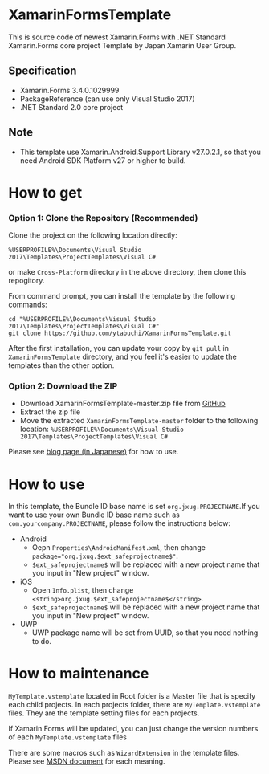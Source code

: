 # XamarinFormsTemplate

This is source code of newest Xamarin.Forms with .NET Standard Xamarin.Forms core project Template by Japan Xamarin User Group.

## Specification

- Xamarin.Forms 3.4.0.1029999
- PackageReference (can use only Visual Studio 2017)
- .NET Standard 2.0 core project

## Note

- This template use Xamarin.Android.Support Library v27.0.2.1, so that you need Android SDK Platform v27 or higher to build.

# How to get

### Option 1: Clone the Repository (Recommended)

Clone the project on the following location directly:

`%USERPROFILE%\Documents\Visual Studio 2017\Templates\ProjectTemplates\Visual C#`

or make `Cross-Platform` directory in the above directory, then clone this repogitory.

From command prompt, you can install the template by the following commands:

```
cd "%USERPROFILE%\Documents\Visual Studio 2017\Templates\ProjectTemplates\Visual C#"
git clone https://github.com/ytabuchi/XamarinFormsTemplate.git
```

After the first installation, you can update your copy by `git pull` in `XamarinFormsTemplate` directory, and you feel it's easier to update the templates than the other option.

### Option 2: Download the ZIP

- Download XamarinFormsTemplate-master.zip file from [GitHub](https://github.com/ytabuchi/XamarinFormsTemplate/archive/master.zip)
- Extract the zip file
- Move the extracted `XamarinFormsTemplate-master` folder to the following location:
`%USERPROFILE%\Documents\Visual Studio 2017\Templates\ProjectTemplates\Visual C#`

Please see [blog page (in Japanese)](http://ytabuchi.hatenablog.com/entry/vs-xf-template) for how to use.

# How to use

In this template, the Bundle ID base name is set `org.jxug.PROJECTNAME`.If you want to use your own Bundle ID base name such as `com.yourcompany.PROJECTNAME`, please follow the instructions below:

- Android
    - Oepn `Properties\AndroidManifest.xml`, then change `package="org.jxug.$ext_safeprojectname$"`.
    - `$ext_safeprojectname$` will be replaced with a new project name that you input in "New project" window.
- iOS
    - Open `Info.plist`, then change `<string>org.jxug.$ext_safeprojectname$</string>`.
    - `$ext_safeprojectname$` will be replaced with a new project name that you input in "New project" window.
- UWP
    - UWP package name will be set from UUID, so that you need nothing to do.

# How to maintenance

`MyTemplate.vstemplate` located in Root folder is a Master file that is specify each child projects.
In each projects folder, there are `MyTemplate.vstemplate` files. They are the template setting files for each projects.

If Xamarin.Forms will be updated, you can just change the version numbers of each `MyTemplate.vstemplate` files

There are some macros such as `WizardExtension` in the template files. Please see [MSDN document](https://docs.microsoft.com/en-us/visualstudio/extensibility/visual-studio-template-schema-reference) for each meaning.
